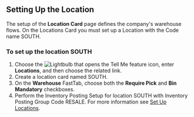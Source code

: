 ## Setting Up the Location

The setup of the **Location Card** page defines the company's warehouse flows. On the Locations Card you must set up a Location with the Code name SOUTH.

### To set up the location SOUTH

1. Choose the ![Lightbulb that opens the Tell Me feature](../media/ui-search/search_small.png "Tell me what you want to do") icon, enter **Locations**, and then choose the related link.  
2. Create a location card named SOUTH.  
3. On the **Warehouse** FastTab, choose both the **Require Pick** and **Bin Mandatory** checkboxes.
4. Perform the Inventory Posting Setup for location SOUTH with Inventory Posting Group Code RESALE. For more information see [Set Up Locations](../inventory-how-setup-locations.md).
